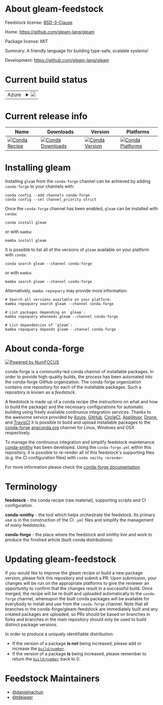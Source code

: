 About gleam-feedstock
=====================

Feedstock license: [BSD-3-Clause](https://github.com/conda-forge/gleam-feedstock/blob/main/LICENSE.txt)

Home: https://github.com/gleam-lang/gleam

Package license: MIT

Summary: A friendly language for building type-safe, scalable systems!

Development: https://github.com/gleam-lang/gleam

Current build status
====================


<table>
    
  <tr>
    <td>Azure</td>
    <td>
      <details>
        <summary>
          <a href="https://dev.azure.com/conda-forge/feedstock-builds/_build/latest?definitionId=23678&branchName=main">
            <img src="https://dev.azure.com/conda-forge/feedstock-builds/_apis/build/status/gleam-feedstock?branchName=main">
          </a>
        </summary>
        <table>
          <thead><tr><th>Variant</th><th>Status</th></tr></thead>
          <tbody><tr>
              <td>linux_64</td>
              <td>
                <a href="https://dev.azure.com/conda-forge/feedstock-builds/_build/latest?definitionId=23678&branchName=main">
                  <img src="https://dev.azure.com/conda-forge/feedstock-builds/_apis/build/status/gleam-feedstock?branchName=main&jobName=linux&configuration=linux%20linux_64_" alt="variant">
                </a>
              </td>
            </tr><tr>
              <td>linux_aarch64</td>
              <td>
                <a href="https://dev.azure.com/conda-forge/feedstock-builds/_build/latest?definitionId=23678&branchName=main">
                  <img src="https://dev.azure.com/conda-forge/feedstock-builds/_apis/build/status/gleam-feedstock?branchName=main&jobName=linux&configuration=linux%20linux_aarch64_" alt="variant">
                </a>
              </td>
            </tr><tr>
              <td>linux_ppc64le</td>
              <td>
                <a href="https://dev.azure.com/conda-forge/feedstock-builds/_build/latest?definitionId=23678&branchName=main">
                  <img src="https://dev.azure.com/conda-forge/feedstock-builds/_apis/build/status/gleam-feedstock?branchName=main&jobName=linux&configuration=linux%20linux_ppc64le_" alt="variant">
                </a>
              </td>
            </tr><tr>
              <td>osx_64</td>
              <td>
                <a href="https://dev.azure.com/conda-forge/feedstock-builds/_build/latest?definitionId=23678&branchName=main">
                  <img src="https://dev.azure.com/conda-forge/feedstock-builds/_apis/build/status/gleam-feedstock?branchName=main&jobName=osx&configuration=osx%20osx_64_" alt="variant">
                </a>
              </td>
            </tr><tr>
              <td>osx_arm64</td>
              <td>
                <a href="https://dev.azure.com/conda-forge/feedstock-builds/_build/latest?definitionId=23678&branchName=main">
                  <img src="https://dev.azure.com/conda-forge/feedstock-builds/_apis/build/status/gleam-feedstock?branchName=main&jobName=osx&configuration=osx%20osx_arm64_" alt="variant">
                </a>
              </td>
            </tr><tr>
              <td>win_64</td>
              <td>
                <a href="https://dev.azure.com/conda-forge/feedstock-builds/_build/latest?definitionId=23678&branchName=main">
                  <img src="https://dev.azure.com/conda-forge/feedstock-builds/_apis/build/status/gleam-feedstock?branchName=main&jobName=win&configuration=win%20win_64_" alt="variant">
                </a>
              </td>
            </tr>
          </tbody>
        </table>
      </details>
    </td>
  </tr>
</table>

Current release info
====================

| Name | Downloads | Version | Platforms |
| --- | --- | --- | --- |
| [![Conda Recipe](https://img.shields.io/badge/recipe-gleam-green.svg)](https://anaconda.org/conda-forge/gleam) | [![Conda Downloads](https://img.shields.io/conda/dn/conda-forge/gleam.svg)](https://anaconda.org/conda-forge/gleam) | [![Conda Version](https://img.shields.io/conda/vn/conda-forge/gleam.svg)](https://anaconda.org/conda-forge/gleam) | [![Conda Platforms](https://img.shields.io/conda/pn/conda-forge/gleam.svg)](https://anaconda.org/conda-forge/gleam) |

Installing gleam
================

Installing `gleam` from the `conda-forge` channel can be achieved by adding `conda-forge` to your channels with:

```
conda config --add channels conda-forge
conda config --set channel_priority strict
```

Once the `conda-forge` channel has been enabled, `gleam` can be installed with `conda`:

```
conda install gleam
```

or with `mamba`:

```
mamba install gleam
```

It is possible to list all of the versions of `gleam` available on your platform with `conda`:

```
conda search gleam --channel conda-forge
```

or with `mamba`:

```
mamba search gleam --channel conda-forge
```

Alternatively, `mamba repoquery` may provide more information:

```
# Search all versions available on your platform:
mamba repoquery search gleam --channel conda-forge

# List packages depending on `gleam`:
mamba repoquery whoneeds gleam --channel conda-forge

# List dependencies of `gleam`:
mamba repoquery depends gleam --channel conda-forge
```


About conda-forge
=================

[![Powered by
NumFOCUS](https://img.shields.io/badge/powered%20by-NumFOCUS-orange.svg?style=flat&colorA=E1523D&colorB=007D8A)](https://numfocus.org)

conda-forge is a community-led conda channel of installable packages.
In order to provide high-quality builds, the process has been automated into the
conda-forge GitHub organization. The conda-forge organization contains one repository
for each of the installable packages. Such a repository is known as a *feedstock*.

A feedstock is made up of a conda recipe (the instructions on what and how to build
the package) and the necessary configurations for automatic building using freely
available continuous integration services. Thanks to the awesome service provided by
[Azure](https://azure.microsoft.com/en-us/services/devops/), [GitHub](https://github.com/),
[CircleCI](https://circleci.com/), [AppVeyor](https://www.appveyor.com/),
[Drone](https://cloud.drone.io/welcome), and [TravisCI](https://travis-ci.com/)
it is possible to build and upload installable packages to the
[conda-forge](https://anaconda.org/conda-forge) [anaconda.org](https://anaconda.org/)
channel for Linux, Windows and OSX respectively.

To manage the continuous integration and simplify feedstock maintenance
[conda-smithy](https://github.com/conda-forge/conda-smithy) has been developed.
Using the ``conda-forge.yml`` within this repository, it is possible to re-render all of
this feedstock's supporting files (e.g. the CI configuration files) with ``conda smithy rerender``.

For more information please check the [conda-forge documentation](https://conda-forge.org/docs/).

Terminology
===========

**feedstock** - the conda recipe (raw material), supporting scripts and CI configuration.

**conda-smithy** - the tool which helps orchestrate the feedstock.
                   Its primary use is in the construction of the CI ``.yml`` files
                   and simplify the management of *many* feedstocks.

**conda-forge** - the place where the feedstock and smithy live and work to
                  produce the finished article (built conda distributions)


Updating gleam-feedstock
========================

If you would like to improve the gleam recipe or build a new
package version, please fork this repository and submit a PR. Upon submission,
your changes will be run on the appropriate platforms to give the reviewer an
opportunity to confirm that the changes result in a successful build. Once
merged, the recipe will be re-built and uploaded automatically to the
`conda-forge` channel, whereupon the built conda packages will be available for
everybody to install and use from the `conda-forge` channel.
Note that all branches in the conda-forge/gleam-feedstock are
immediately built and any created packages are uploaded, so PRs should be based
on branches in forks and branches in the main repository should only be used to
build distinct package versions.

In order to produce a uniquely identifiable distribution:
 * If the version of a package **is not** being increased, please add or increase
   the [``build/number``](https://docs.conda.io/projects/conda-build/en/latest/resources/define-metadata.html#build-number-and-string).
 * If the version of a package **is** being increased, please remember to return
   the [``build/number``](https://docs.conda.io/projects/conda-build/en/latest/resources/define-metadata.html#build-number-and-string)
   back to 0.

Feedstock Maintainers
=====================

* [@danielnachun](https://github.com/danielnachun/)
* [@tdejager](https://github.com/tdejager/)

